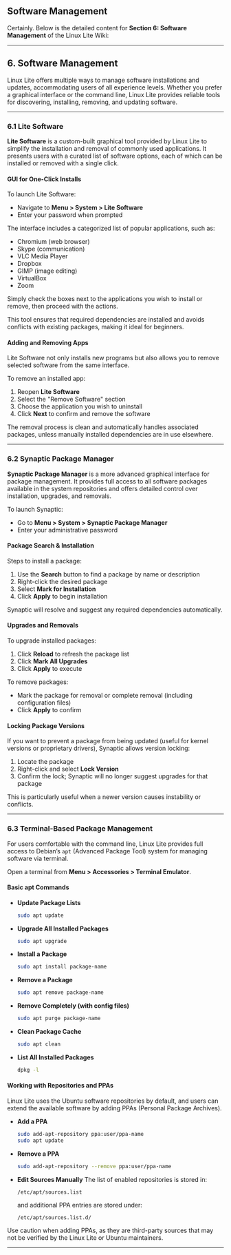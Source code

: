 ## Software Management
Certainly. Below is the detailed content for **Section 6: Software Management** of the Linux Lite Wiki:

---

## 6. Software Management

Linux Lite offers multiple ways to manage software installations and updates, accommodating users of all experience levels. Whether you prefer a graphical interface or the command line, Linux Lite provides reliable tools for discovering, installing, removing, and updating software.

---

### 6.1 Lite Software

**Lite Software** is a custom-built graphical tool provided by Linux Lite to simplify the installation and removal of commonly used applications. It presents users with a curated list of software options, each of which can be installed or removed with a single click.

#### GUI for One-Click Installs

To launch Lite Software:

* Navigate to **Menu > System > Lite Software**
* Enter your password when prompted

The interface includes a categorized list of popular applications, such as:

* Chromium (web browser)
* Skype (communication)
* VLC Media Player
* Dropbox
* GIMP (image editing)
* VirtualBox
* Zoom

Simply check the boxes next to the applications you wish to install or remove, then proceed with the actions.

This tool ensures that required dependencies are installed and avoids conflicts with existing packages, making it ideal for beginners.

#### Adding and Removing Apps

Lite Software not only installs new programs but also allows you to remove selected software from the same interface.

To remove an installed app:

1. Reopen **Lite Software**
2. Select the "Remove Software" section
3. Choose the application you wish to uninstall
4. Click **Next** to confirm and remove the software

The removal process is clean and automatically handles associated packages, unless manually installed dependencies are in use elsewhere.

---

### 6.2 Synaptic Package Manager

**Synaptic Package Manager** is a more advanced graphical interface for package management. It provides full access to all software packages available in the system repositories and offers detailed control over installation, upgrades, and removals.

To launch Synaptic:

* Go to **Menu > System > Synaptic Package Manager**
* Enter your administrative password

#### Package Search & Installation

Steps to install a package:

1. Use the **Search** button to find a package by name or description
2. Right-click the desired package
3. Select **Mark for Installation**
4. Click **Apply** to begin installation

Synaptic will resolve and suggest any required dependencies automatically.

#### Upgrades and Removals

To upgrade installed packages:

1. Click **Reload** to refresh the package list
2. Click **Mark All Upgrades**
3. Click **Apply** to execute

To remove packages:

* Mark the package for removal or complete removal (including configuration files)
* Click **Apply** to confirm

#### Locking Package Versions

If you want to prevent a package from being updated (useful for kernel versions or proprietary drivers), Synaptic allows version locking:

1. Locate the package
2. Right-click and select **Lock Version**
3. Confirm the lock; Synaptic will no longer suggest upgrades for that package

This is particularly useful when a newer version causes instability or conflicts.

---

### 6.3 Terminal-Based Package Management

For users comfortable with the command line, Linux Lite provides full access to Debian’s `apt` (Advanced Package Tool) system for managing software via terminal.

Open a terminal from **Menu > Accessories > Terminal Emulator**.

#### Basic apt Commands

* **Update Package Lists**

  ```bash
  sudo apt update
  ```

* **Upgrade All Installed Packages**

  ```bash
  sudo apt upgrade
  ```

* **Install a Package**

  ```bash
  sudo apt install package-name
  ```

* **Remove a Package**

  ```bash
  sudo apt remove package-name
  ```

* **Remove Completely (with config files)**

  ```bash
  sudo apt purge package-name
  ```

* **Clean Package Cache**

  ```bash
  sudo apt clean
  ```

* **List All Installed Packages**

  ```bash
  dpkg -l
  ```

#### Working with Repositories and PPAs

Linux Lite uses the Ubuntu software repositories by default, and users can extend the available software by adding PPAs (Personal Package Archives).

* **Add a PPA**

  ```bash
  sudo add-apt-repository ppa:user/ppa-name
  sudo apt update
  ```

* **Remove a PPA**

  ```bash
  sudo add-apt-repository --remove ppa:user/ppa-name
  ```

* **Edit Sources Manually**
  The list of enabled repositories is stored in:

  ```
  /etc/apt/sources.list
  ```

  and additional PPA entries are stored under:

  ```
  /etc/apt/sources.list.d/
  ```

Use caution when adding PPAs, as they are third-party sources that may not be verified by the Linux Lite or Ubuntu maintainers.

---